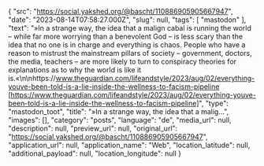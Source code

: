 {
  "src": "https://social.yakshed.org/@bascht/110886905905667947",
  "date": "2023-08-14T07:58:27.000Z",
  "slug": null,
  "tags": [
    "mastodon"
  ],
  "text": "»In a strange way, the idea that a malign cabal is running the world – while far more worrying than a benevolent God – is less scary than the idea that no one is in charge and everything is chaos. People who have a reason to mistrust the mainstream pillars of society – government, doctors, the media, teachers – are more likely to turn to conspiracy theories for explanations as to why the world is like it is.«\n\nhttps://www.theguardian.com/lifeandstyle/2023/aug/02/everything-youve-been-told-is-a-lie-inside-the-wellness-to-facism-pipeline [https://www.theguardian.com/lifeandstyle/2023/aug/02/everything-youve-been-told-is-a-lie-inside-the-wellness-to-facism-pipeline]",
  "type": "mastodon_toot",
  "title": "»In a strange way, the idea that a malig…",
  "images": [],
  "category": "posts",
  "language": "de",
  "media_url": null,
  "description": null,
  "preview_url": null,
  "original_url": "https://social.yakshed.org/@bascht/110886905905667947",
  "application_url": null,
  "application_name": "Web",
  "location_latitude": null,
  "additional_payload": null,
  "location_longitude": null
}